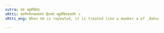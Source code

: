 ```yaml
---
sutra: एकं बहुव्रीहिवत्
vRtti: एकमित्येतच्छब्दरूपं द्विरुक्तं बहुव्रीहिवद्भवति ॥
vRtti_eng: When एक is repeated, it is treated like a member a of _Bahuvrihi_ compound.

---
```

